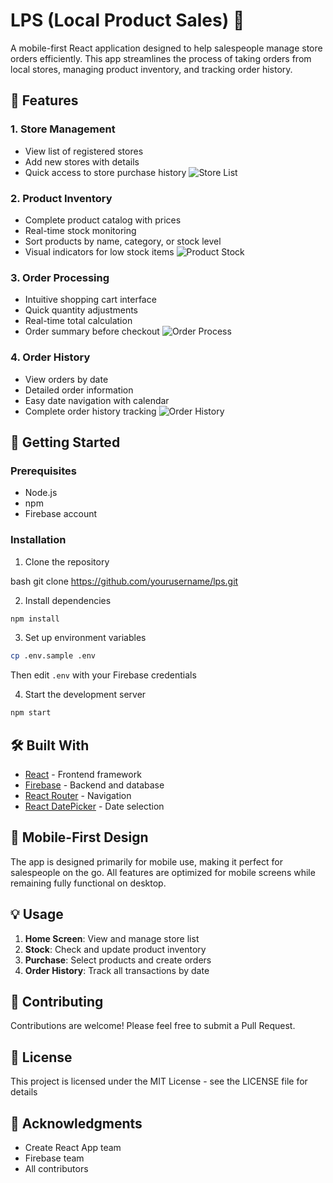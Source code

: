 # LPS (Local Product Sales) 📱

A mobile-first React application designed to help salespeople manage store orders efficiently. This app streamlines the process of taking orders from local stores, managing product inventory, and tracking order history.

## 🌟 Features

### 1. Store Management
- View list of registered stores
- Add new stores with details
- Quick access to store purchase history
![Store List](screenshots/stores.png)

### 2. Product Inventory
- Complete product catalog with prices
- Real-time stock monitoring
- Sort products by name, category, or stock level
- Visual indicators for low stock items
![Product Stock](screenshots/stock.png)

### 3. Order Processing
- Intuitive shopping cart interface
- Quick quantity adjustments
- Real-time total calculation
- Order summary before checkout
![Order Process](screenshots/order.png)

### 4. Order History
- View orders by date
- Detailed order information
- Easy date navigation with calendar
- Complete order history tracking
![Order History](screenshots/history.png)

## 🚀 Getting Started

### Prerequisites
- Node.js
- npm
- Firebase account

### Installation

1. Clone the repository

bash
git clone https://github.com/yourusername/lps.git

2. Install dependencies
```bash
npm install
```

3. Set up environment variables
```bash
cp .env.sample .env
```
Then edit `.env` with your Firebase credentials

4. Start the development server
```bash
npm start
```

## 🛠️ Built With

- [React](https://reactjs.org/) - Frontend framework
- [Firebase](https://firebase.google.com/) - Backend and database
- [React Router](https://reactrouter.com/) - Navigation
- [React DatePicker](https://reactdatepicker.com/) - Date selection

## 📱 Mobile-First Design

The app is designed primarily for mobile use, making it perfect for salespeople on the go. All features are optimized for mobile screens while remaining fully functional on desktop.

## 💡 Usage

1. **Home Screen**: View and manage store list
2. **Stock**: Check and update product inventory
3. **Purchase**: Select products and create orders
4. **Order History**: Track all transactions by date

## 🤝 Contributing

Contributions are welcome! Please feel free to submit a Pull Request.

## 📄 License

This project is licensed under the MIT License - see the LICENSE file for details

## 🙏 Acknowledgments

- Create React App team
- Firebase team
- All contributors
